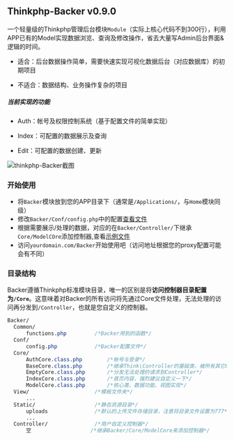 ## Thinkphp-Backer v0.9.0

一个轻量级的Thinkphp管理后台模块``Module``（实际上核心代码不到300行），利用APP已有的Model实现数据浏览、查询及修改操作，省去大量写Admin后台界面&逻辑的时间。

- 适合：后台数据操作简单，需要快速实现可视化数据后台（对应数据库）的初期项目


- 不适合：数据结构、业务操作复杂的项目


##### 当前实现的功能

- Auth：帐号及权限控制系统（基于配置文件的简单实现）


- Index：可配置的数据展示及查询
- Edit：可配置的数据创建、更新




![thinkphp-Backer截图](http://sunkey.me/content/images/2016/04/QQ20160408-0-01.png)





### 开始使用

- 将``Backer``模块放到您的APP目录下（通常是``/Applications/``，与``Home``模块同级）
- 修改``Backer/Conf/config.php``中的配置[查看文件](Backer/Conf/config.php)
- 根据需要展示/处理的数据，对应的在``Backer/Controller/``下继承``Core/ModelCOre``添加控制器,查看[示例文件](Backer/Controller/XmodelController.class.php)
- 访问``yourdomain.com/Backer``开始使用吧（访问地址根据您的proxy配置可能会有不同）



### 目录结构

Backer遵循Thinkphp标准模块目录，唯一的区别是将**访问控制器目录配置为``/Core``**。这意味着对Backer的所有访问将先通过Core文件处理，无法处理的访问再分发到``/Controller``，也就是您自定义的控制器。

```css
Backer/
  Common/
      functions.php			/*Backer用到的函数*/
  Conf/
      config.php			/*Backer配置文件*/
  Core/
      AuthCore.class.php    	/*帐号与登录*/
      BaseCore.class.php    	/*继承Think\Controller的基础类，被所有其它Core继承*/
      EmptyCore.class.php    	/*分发无法处理的请求到Controller*/
      IndexCore.class.php    	/*首页内容，强烈建议自定义一下*/
      ModelCore.class.php    	/*核心类，数据功能、视图实现*/
  View/						/*模板文件夹*/
	  ...
  Static/					/*静态资源目录*/
      uploads   	 	  	/*默认的上传文件存储目录，注意将目录文件设置为777*/
      ...
  Controller/   			/*用户自定义控制器*/
	  空					  /*继承Backer/Core/ModelCore来添加控制器*/
```
